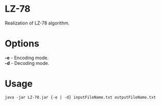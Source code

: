 # LZ-78
Realization of LZ-78 algorithm.

# Options
__-e__ - Encoding mode.<br/>
__-d__ - Decoding mode.<br/>

# Usage
```console
java -jar LZ-78.jar {-e | -d} inputFileName.txt outputFileName.txt
```
